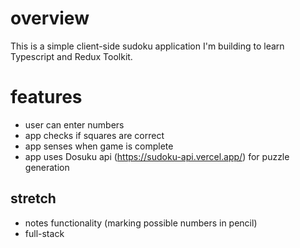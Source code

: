 # overview

This is a simple client-side sudoku application I'm building to learn Typescript and Redux Toolkit.

# features

- user can enter numbers
- app checks if squares are correct
- app senses when game is complete
- app uses Dosuku api (https://sudoku-api.vercel.app/) for puzzle generation

## stretch

- notes functionality (marking possible numbers in pencil)
- full-stack

